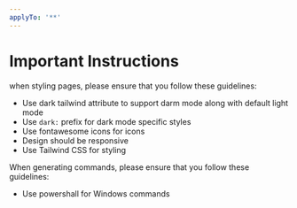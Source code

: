 ```yaml
---
applyTo: '**'
---
```


# Important Instructions
when styling pages, please ensure that you follow these guidelines:
- Use dark tailwind attribute to support darm mode along with default light mode
- Use `dark:` prefix for dark mode specific styles
- Use fontawesome icons for icons
- Design should be responsive
- Use Tailwind CSS for styling

When generating commands, please ensure that you follow these guidelines:
- Use powershall for Windows commands

